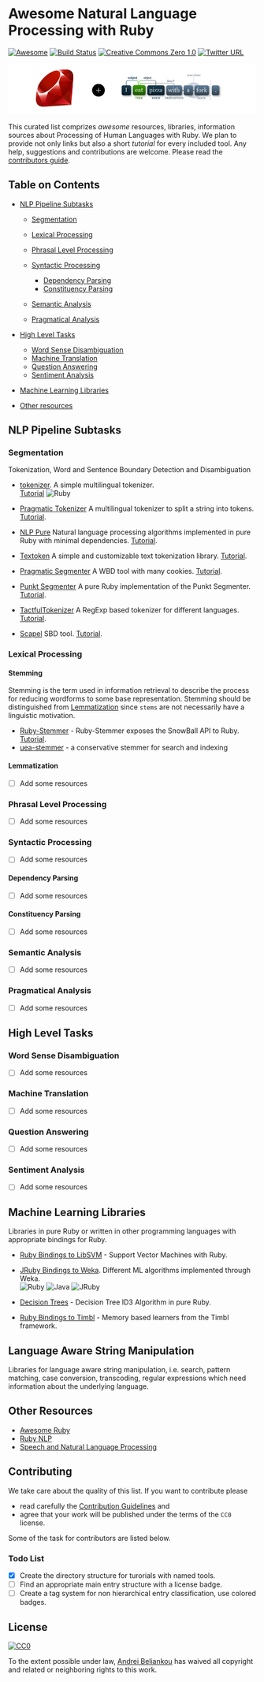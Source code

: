 # Awesome Natural Language Processing with Ruby
[![Awesome](https://cdn.rawgit.com/sindresorhus/awesome/d7305f38d29fed78fa85652e3a63e154dd8e8829/media/badge.svg)](https://github.com/sindresorhus/awesome)
[![Build Status](https://travis-ci.org/arbox/Awesome-Natural-Language-Processing-with-Ruby.svg?branch=master)](https://travis-ci.org/arbox/Awesome-Natural-Language-Processing-with-Ruby)
[![Creative Commons Zero 1.0](http://img.shields.io/badge/License-CC0-green.svg)](https://creativecommons.org/publicdomain/zero/1.0/)
[![Twitter URL](https://img.shields.io/twitter/url/http/shields.io.svg?style=social)](https://twitter.com/intent/tweet?button_hashtag=RubyNLP&text=Look!%20Awesome!&url=https://github.com/arbox/Awesome-Natural-Language-Processing-with-Ruby)

<img src="assets/header.png" />

This curated list comprizes _awesome_ resources, libraries, information sources about Processing of Human Languages with Ruby.
We plan to provide not only links but also a short _tutorial_ for every included tool.
Any help, suggestions and contributions are welcome. Please read the [contributors guide](CONTRIBUTING.md).

## Table on Contents

* [NLP Pipeline Subtasks](#nlp-pipeline-subtasks)
  * [Segmentation](#segmentation)
  * [Lexical Processing](#lexical-processing)
  * [Phrasal Level Processing](#phrasal-level-processing)
  * [Syntactic Processing](#syntactic-processing)
    * [Dependency Parsing](#dependency-parsing)
    * [Constituency Parsing](#constituency-parsing)

  * [Semantic Analysis](#semantic-analysis)
  * [Pragmatical Analysis](#pragmatic-analysis)

* [High Level Tasks](#high-level-tasks)
  * [Word Sense Disambiguation](#word-sense-disambiguation)
  * [Machine Translation](#machine-translation)
  * [Question Answering](#question-answering)
  * [Sentiment Analysis](#sentiment-analysis)

* [Machine Learning Libraries](#machine-learning-libraries)

* [Other resources](#other-resources)

## NLP Pipeline Subtasks

### Segmentation

Tokenization, Word and Sentence Boundary Detection and Disambiguation

  * [tokenizer](https://github.com/arbox/tokenizer).
  A simple multilingual tokenizer.<br>
  [Tutorial](tutorials/tokenizer) ![Ruby][ruby]

  * [Pragmatic Tokenizer](https://github.com/diasks2/pragmatic_tokenizer)
  A multilingual tokenizer to split a string into tokens. [Tutorial]().

  * [NLP Pure](https://github.com/parhamr/nlp-pure)
  Natural language processing algorithms implemented in pure Ruby with minimal dependencies. [Tutorial]().

  * [Textoken](https://github.com/manorie/textoken)
  A simple and customizable text tokenization library. [Tutorial]().

  * [Pragmatic Segmenter](https://github.com/diasks2/pragmatic_segmenter)
  A WBD tool with many cookies. [Tutorial]().

  * [Punkt Segmenter](https://github.com/lfcipriani/punkt-segmenter)
  A pure Ruby implementation of the Punkt Segmenter. [Tutorial]().

  * [TactfulTokenizer](https://github.com/zencephalon/Tactful_Tokenizer)
  A RegExp based tokenizer for different languages. [Tutorial]().

  * [Scapel](https://github.com/louismullie/scalpel)
  SBD tool. [Tutorial]().

### Lexical Processing

#### Stemming

Stemming is the term used in information retrieval to describe the process for
reducing wordforms to some base representation. Stemming should be distinguished
from [Lemmatization](#lemmatization) since `stems` are not necessarily have
a linguistic motivation.

* [Ruby-Stemmer](https://github.com/aurelian/ruby-stemmer) - Ruby-Stemmer exposes the SnowBall API to Ruby. [Tutorial](tutorials/ruby-stemmer.md).
* [uea-stemmer](https://github.com/ealdent/uea-stemmer) - a conservative stemmer for search and indexing

#### Lemmatization
- [ ] Add some resources

### Phrasal Level Processing
- [ ] Add some resources

### Syntactic Processing
- [ ] Add some resources

#### Dependency Parsing
- [ ] Add some resources

#### Constituency Parsing
- [ ] Add some resources

### Semantic Analysis
- [ ] Add some resources

### Pragmatical Analysis
- [ ] Add some resources

## High Level Tasks

### Word Sense Disambiguation
- [ ] Add some resources

### Machine Translation
- [ ] Add some resources

### Question Answering
- [ ] Add some resources

### Sentiment Analysis
- [ ] Add some resources


## Machine Learning Libraries

Libraries in pure Ruby or written in other programming languages with appropriate bindings for Ruby.

* [Ruby Bindings to LibSVM](https://github.com/febeling/rb-libsvm) - Support Vector Machines with Ruby.
* [JRuby Bindings to Weka](https://github.com/paulgoetze/weka-jruby).
  Different ML algorithms implemented through Weka.<br>
  ![Ruby][ruby] ![Java][java] ![JRuby][jruby]

* [Decision Trees](https://github.com/igrigorik/decisiontree) - Decision Tree ID3 Algorithm in pure Ruby.
* [Ruby Bindings to Timbl](https://github.com/maspwr/rtimbl) - Memory based learners from the Timbl framework.

## Language Aware String Manipulation

Libraries for language aware string manipulation, i.e. search, pattern matching,
case conversion, transcoding, regular expressions which need information about
the underlying language.

## Other Resources
* [Awesome Ruby](https://github.com/sdogruyol/awesome-ruby)
* [Ruby NLP](https://github.com/diasks2/ruby-nlp)
* [Speech and Natural Language Processing](https://github.com/edobashira/speech-language-processing)

## Contributing

We take care about the quality of this list. If you want to contribute please

- read carefully the [Contribution Guidelines](CONTRIBUTING.md) and
- agree that your work will be published under the terms of the `CC0` license.

Some of the task for contributors are listed below.

### Todo List
* [x] Create the directory structure for turorials with named tools.
* [ ] Find an appropriate main entry structure with a license badge.
* [ ] Create a tag system for non hierarchical entry classification, use colored badges.

## License

[![CC0](http://mirrors.creativecommons.org/presskit/buttons/88x31/svg/cc-zero.svg)](https://creativecommons.org/publicdomain/zero/1.0/)

To the extent possible under law, [Andrei Beliankou](https://github.com/arbox) has waived all copyright and related or neighboring rights to this work.


<!--- Links --->
[ruby]: https://img.shields.io/badge/Language-Ruby-red.svg
[jruby]: https://img.shields.io/badge/Language-JRuby-yellowgreen.svg
[java]: https://img.shields.io/badge/Language-Java-yellow.svg
[c]: https://img.shields.io/badge/Language-C-brightgreen.svg
[cpp]: https://img.shields.io/badge/Language-C%2B%2B-green.svg
